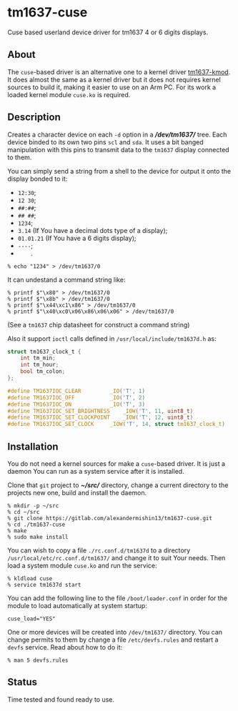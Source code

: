 # tm1637-cuse

Cuse based userland device driver for tm1637 4 or 6 digits displays.

## About
The ```cuse```-based driver is an alternative one to a kernel driver
[tm1637-kmod](https://gitlab.com/alexandermishin13/tm1637-kmod).
It does almost the same as a kernel driver but it does not requires kernel
sources to build it, making it easier to use on an Arm PC. For its work a
loaded kernel module ```cuse.ko``` is required.

## Description
Creates a character device on each ```-d``` option in a ***/dev/tm1637/*** tree.
Each device binded to its own two pins ```scl``` and ```sda```. It uses a bit
banged manipulation with this pins to transmit data to the ```tm1637```
display connected to them.

You can simply send a string from a shell to the device for output it onto the
display bonded to it:
- `12:30`;
- `12 30`;
- `##:##`;
- `## ##`;
- `1234`;
- `3.14` (If You have a decimal dots type of a display);
- `01.01.21` (If You have a 6 digits display);
- `----`;
- `    `.

```shell
% echo "1234" > /dev/tm1637/0
```

It can undestand a command string like:
```shell
% printf $"\x80" > /dev/tm1637/0
% printf $"\x8b" > /dev/tm1637/0
% printf $"\x44\xc1\x86" > /dev/tm1637/0
% printf $"\x40\xc0\x06\x86\x06\x06" > /dev/tm1637/0
```
(See a ```tm1637``` chip datasheet for construct a command string)

Also it support ```ioctl``` calls defined in ```/usr/local/include/tm1637d.h```
as:
```c
struct tm1637_clock_t {
    int tm_min;
    int tm_hour;
    bool tm_colon;
};

#define TM1637IOC_CLEAR			_IO('T', 1)
#define TM1637IOC_OFF			_IO('T', 2)
#define TM1637IOC_ON			_IO('T', 3)
#define TM1637IOC_SET_BRIGHTNESS	_IOW('T', 11, uint8_t)
#define TM1637IOC_SET_CLOCKPOINT	_IOW('T', 12, uint8_t)
#define TM1637IOC_SET_CLOCK		_IOW('T', 14, struct tm1637_clock_t)
```

## Installation

You do not need a kernel sources for make a ```cuse```-based driver. It is
just a daemon You can run as a system service after it is installed.

Clone that ```git``` project to ***~/src/*** directory, change a current
directory to the projects new one, build and install the daemon.

```shell
% mkdir -p ~/src
% cd ~/src
% git clone https://gitlab.com/alexandermishin13/tm1637-cuse.git
% cd ./tm1637-cuse
% make
% sudo make install
```

You can wish to copy a file ```./rc.conf.d/tm1637d``` to a directory
```/usr/local/etc/rc.conf.d/tm1637/``` and change it to suit Your needs.
Then load a system module ```cuse.ko``` and  run the service:

```shell
% kldload cuse
% service tm1637d start
```

You can add the following line to the file ```/boot/loader.conf``` in
order for the module to load automatically at system startup:
```
cuse_load="YES"
```

One or more devices will be created into ```/dev/tm1637/``` directory.
You can change permits to them by change a file ```/etc/devfs.rules```
and restart a ```devfs``` service. Read about how to do it:

```shell
% man 5 devfs.rules
```

## Status
Time tested and found ready to use.
